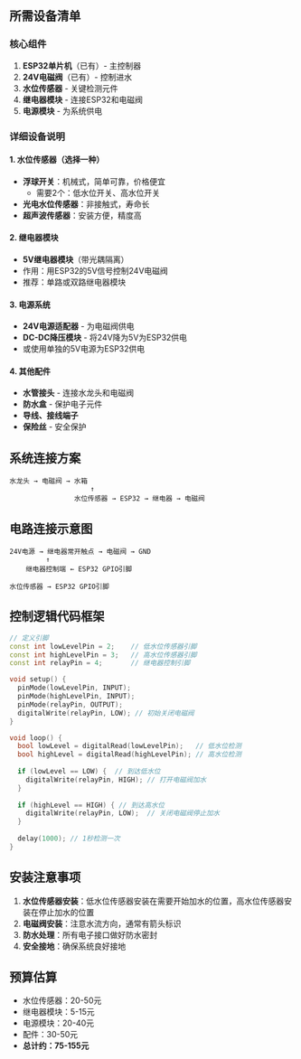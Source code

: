 ## 所需设备清单

### 核心组件
1. **ESP32单片机**（已有）- 主控制器
2. **24V电磁阀**（已有）- 控制进水
3. **水位传感器** - 关键检测元件
4. **继电器模块** - 连接ESP32和电磁阀
5. **电源模块** - 为系统供电

### 详细设备说明

#### 1. 水位传感器（选择一种）
- **浮球开关**：机械式，简单可靠，价格便宜
  - 需要2个：低水位开关、高水位开关
- **光电水位传感器**：非接触式，寿命长
- **超声波传感器**：安装方便，精度高

#### 2. 继电器模块
- **5V继电器模块**（带光耦隔离）
- 作用：用ESP32的5V信号控制24V电磁阀
- 推荐：单路或双路继电器模块

#### 3. 电源系统
- **24V电源适配器** - 为电磁阀供电
- **DC-DC降压模块** - 将24V降为5V为ESP32供电
- 或使用单独的5V电源为ESP32供电

#### 4. 其他配件
- **水管接头** - 连接水龙头和电磁阀
- **防水盒** - 保护电子元件
- **导线、接线端子**
- **保险丝** - 安全保护

## 系统连接方案

```
水龙头 → 电磁阀 → 水箱
                    ↑
                水位传感器 → ESP32 → 继电器 → 电磁阀
```

## 电路连接示意图

```
24V电源 → 继电器常开触点 → 电磁阀 → GND
         ↑
    继电器控制端 ← ESP32 GPIO引脚

水位传感器 → ESP32 GPIO引脚
```

## 控制逻辑代码框架

```cpp
// 定义引脚
const int lowLevelPin = 2;    // 低水位传感器引脚
const int highLevelPin = 3;   // 高水位传感器引脚  
const int relayPin = 4;       // 继电器控制引脚

void setup() {
  pinMode(lowLevelPin, INPUT);
  pinMode(highLevelPin, INPUT);
  pinMode(relayPin, OUTPUT);
  digitalWrite(relayPin, LOW); // 初始关闭电磁阀
}

void loop() {
  bool lowLevel = digitalRead(lowLevelPin);   // 低水位检测
  bool highLevel = digitalRead(highLevelPin); // 高水位检测
  
  if (lowLevel == LOW) {  // 到达低水位
    digitalWrite(relayPin, HIGH); // 打开电磁阀加水
  }
  
  if (highLevel == HIGH) { // 到达高水位
    digitalWrite(relayPin, LOW);  // 关闭电磁阀停止加水
  }
  
  delay(1000); // 1秒检测一次
}
```

## 安装注意事项

1. **水位传感器安装**：低水位传感器安装在需要开始加水的位置，高水位传感器安装在停止加水的位置
2. **电磁阀安装**：注意水流方向，通常有箭头标识
3. **防水处理**：所有电子接口做好防水密封
4. **安全接地**：确保系统良好接地

## 预算估算
- 水位传感器：20-50元
- 继电器模块：5-15元  
- 电源模块：20-40元
- 配件：30-50元
- **总计约：75-155元**

